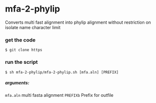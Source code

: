 # mfa-2-phylip
Converts multi fast alignment into phylip alignment without restriction on isolate name character limit

### get the code
    $ git clone https

### run the script
    $ sh mfa-2-phylip/mfa-2-phylip.sh [mfa.aln] [PREFIX]

##### arguments: 
``mfa.aln`` multi fasta alignment 
``PREFIXb`` Prefix for outfile
